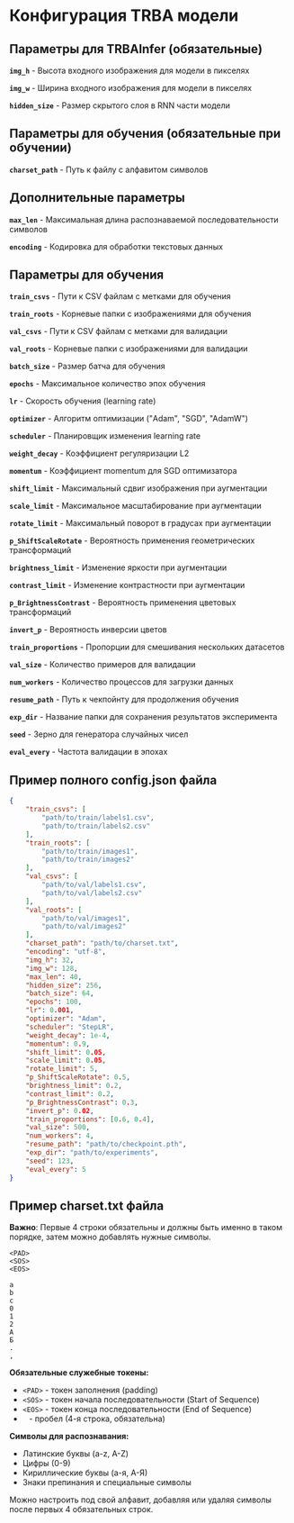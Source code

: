# Конфигурация TRBA модели

## Параметры для TRBAInfer (обязательные)

**`img_h`** - Высота входного изображения для модели в пикселях

**`img_w`** - Ширина входного изображения для модели в пикселях  

**`hidden_size`** - Размер скрытого слоя в RNN части модели

## Параметры для обучения (обязательные при обучении)

**`charset_path`** - Путь к файлу с алфавитом символов

## Дополнительные параметры

**`max_len`** - Максимальная длина распознаваемой последовательности символов

**`encoding`** - Кодировка для обработки текстовых данных

## Параметры для обучения

**`train_csvs`** - Пути к CSV файлам с метками для обучения

**`train_roots`** - Корневые папки с изображениями для обучения

**`val_csvs`** - Пути к CSV файлам с метками для валидации

**`val_roots`** - Корневые папки с изображениями для валидации

**`batch_size`** - Размер батча для обучения

**`epochs`** - Максимальное количество эпох обучения

**`lr`** - Скорость обучения (learning rate)

**`optimizer`** - Алгоритм оптимизации ("Adam", "SGD", "AdamW")

**`scheduler`** - Планировщик изменения learning rate

**`weight_decay`** - Коэффициент регуляризации L2

**`momentum`** - Коэффициент momentum для SGD оптимизатора

**`shift_limit`** - Максимальный сдвиг изображения при аугментации

**`scale_limit`** - Максимальное масштабирование при аугментации

**`rotate_limit`** - Максимальный поворот в градусах при аугментации

**`p_ShiftScaleRotate`** - Вероятность применения геометрических трансформаций

**`brightness_limit`** - Изменение яркости при аугментации

**`contrast_limit`** - Изменение контрастности при аугментации

**`p_BrightnessContrast`** - Вероятность применения цветовых трансформаций

**`invert_p`** - Вероятность инверсии цветов

**`train_proportions`** - Пропорции для смешивания нескольких датасетов

**`val_size`** - Количество примеров для валидации

**`num_workers`** - Количество процессов для загрузки данных

**`resume_path`** - Путь к чекпойнту для продолжения обучения

**`exp_dir`** - Название папки для сохранения результатов эксперимента

**`seed`** - Зерно для генератора случайных чисел

**`eval_every`** - Частота валидации в эпохах

## Пример полного config.json файла

```json
{
    "train_csvs": [
        "path/to/train/labels1.csv",
        "path/to/train/labels2.csv"
    ],
    "train_roots": [
        "path/to/train/images1",
        "path/to/train/images2"
    ],
    "val_csvs": [
        "path/to/val/labels1.csv",
        "path/to/val/labels2.csv"
    ],
    "val_roots": [
        "path/to/val/images1",
        "path/to/val/images2"
    ],
    "charset_path": "path/to/charset.txt",
    "encoding": "utf-8",
    "img_h": 32,
    "img_w": 128,
    "max_len": 40,
    "hidden_size": 256,
    "batch_size": 64,
    "epochs": 100,
    "lr": 0.001,
    "optimizer": "Adam",
    "scheduler": "StepLR",
    "weight_decay": 1e-4,
    "momentum": 0.9,
    "shift_limit": 0.05,
    "scale_limit": 0.05,
    "rotate_limit": 5,
    "p_ShiftScaleRotate": 0.5,
    "brightness_limit": 0.2,
    "contrast_limit": 0.2,
    "p_BrightnessContrast": 0.3,
    "invert_p": 0.02,
    "train_proportions": [0.6, 0.4],
    "val_size": 500,
    "num_workers": 4,
    "resume_path": "path/to/checkpoint.pth",
    "exp_dir": "path/to/experiments",
    "seed": 123,
    "eval_every": 5
}
```

## Пример charset.txt файла

**Важно**: Первые 4 строки обязательны и должны быть именно в таком порядке, затем можно добавлять нужные символы.

```plaintext
<PAD>
<SOS>
<EOS>
 
a
b
c
0
1
2
А
Б
.
,
```

**Обязательные служебные токены:**
- `<PAD>` - токен заполнения (padding)
- `<SOS>` - токен начала последовательности (Start of Sequence)  
- `<EOS>` - токен конца последовательности (End of Sequence)
- ` ` - пробел (4-я строка, обязательна)

**Символы для распознавания:**
- Латинские буквы (a-z, A-Z)
- Цифры (0-9)  
- Кириллические буквы (а-я, А-Я)
- Знаки препинания и специальные символы

Можно настроить под свой алфавит, добавляя или удаляя символы после первых 4 обязательных строк.